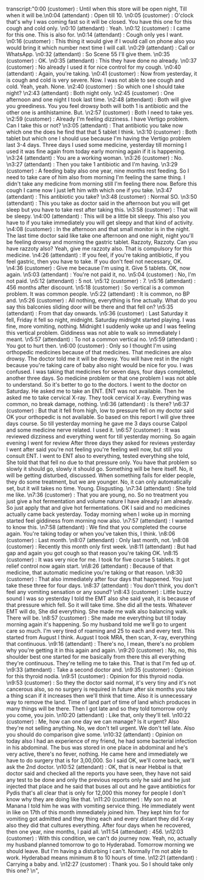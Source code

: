 transcript:"0:00 (customer) : Until when this store will be open night, Till when it will be.\n0:04 (attendant) : Open till 10.  \n0:05 (customer) : O'clock that's why I was coming fast so it will be closed. You have this one for this cough and cold only.  \n0:10 (attendant) : Yeah.  \n0:12 (customer) : I came for this one. This is also for.  \n0:14 (attendant) : Cough only yes I want.  \n0:16 (customer) : This thing it would give if I would call on phone also you would bring it which number next time I will call.  \n0:29 (attendant) : Call or WhatsApp.  \n0:32 (attendant) : So Scene 55 I'll give them.  \n0:35 (customer) : OK.  \n0:35 (attendant) : This they have done no already.  \n0:37 (customer) : No already I used it for nice control for my cough.  \n0:40 (attendant) : Again, you're taking.  \n0:41 (customer) : Now from yesterday, it is cough and cold is very severe. Now. I was not able to see cough and cold. Yeah, yeah. None.  \n2:40 (customer) : So which one I should take night?  \n2:43 (attendant) : Both night only.  \n2:45 (customer) : One afternoon and one night I took last time.  \n2:48 (attendant) : Both will give you greediness. You you feel drowsy both will both 1 is antibiotic and the other one is antihistamine. But.  \n2:57 (customer) : Both I need to take yes.  \n2:59 (customer) : Already I'm feeling dizziness. I have Vertigo problem. Can I take this or not?  \n3:05 (attendant) : That antibiotic you take now which one the does he find that that 5 tablet I think.  \n3:10 (customer) : Both tablet but which one I should use because I'm having the Vertigo problem last 3-4 days. Three days I used some medicine, yesterday till morning I used it was fine again from today early morning again if it is happening.  \n3:24 (attendant) : You are a working woman.  \n3:26 (customer) : No.  \n3:27 (attendant) : Then you take 1 antibiotic and I'm having.  \n3:29 (customer) : A feeding baby also one year, nine months rest feeding. So I need to take care of him also from morning I'm feeling the same thing. I didn't take any medicine from morning still I'm feeling there now. Before this cough I came now I just left him with which one if you take.  \n3:47 (attendant) : This antibiotic you take?  \n3:48 (customer) : Normal SO.  \n3:50 (attendant) : This you take as doctor said in the afternoon but you will get sleep but you have to take rest after taking this.  \n3:58 (customer) : That will be sleepy.  \n4:00 (attendant) : This will be a little bit sleepy. This also you have to if you take immediately you will get sleepy and that kind of activity.  \n4:08 (customer) : In the afternoon and that small monitor is in the night. The last time doctor said like take one afternoon and one night, night you'll be feeling drowsy and morning the gastric tablet. Razzoty, Razzoty. Can you have razzoty also? Yeah, give me razzoty also. That is compulsory for this medicine.  \n4:26 (attendant) : If you feel, if you're taking antibiotic, if you feel gastric, then you have to take. If you don't feel not necessary, OK.  \n4:36 (customer) : Give me because I'm using it. Give 5 tablets. OK, now again.  \n5:03 (attendant) : You're not paid it, no.  \n5:04 (customer) : No, I'm not paid.  \n5:12 (attendant) : 5 not.  \n5:12 (customer) : 7.  \n5:16 (attendant) : 456 months after discount.  \n5:18 (customer) : So vertical is a common problem. It was common people.  \n5:22 (attendant) : It is common, no BP and.  \n5:26 (customer) : All nothing, everything is fine actually. What do you say this balconies sliding door will be there and that fell on?  \n5:35 (attendant) : From that day onwards.  \n5:36 (customer) : Last Saturday it fell, Friday it fell so night, midnight. Saturday midnight started playing. I was fine, more vomiting, nothing. Midnight I suddenly woke up and I was feeling this vertical problem. Giddiness was not able to walk so immediately I meant.  \n5:57 (attendant) : To not a common vertical no.  \n5:59 (attendant) : You got to hurt then.  \n6:00 (customer) : Only so I thought I'm using orthopedic medicines because of that medicines. That medicines are also drowsy. The doctor told me it will be drowsy. You will have rest in the night because you're taking care of baby also night would be nice for you. I was confused. I was taking that medicines for seven days, four days completed, another three days. So medicine problem or that one problem I was not able to understand. So it's better to go to the doctors. I went to the doctor on Saturday. He asked me to take an ENT. ENT was not available. Then he asked me to take cervical X-ray. They took cervical X-ray. Everything was common, no break damage, nothing.  \n6:36 (attendant) : Is there?  \n6:37 (customer) : But that it fell from high, low to pressure fell on my doctor said OK your orthopedic is not available. So based on this report I will give three days course. So till yesterday morning he gave me 3 days course Calpol and some medicine nerve related. I used it.  \n6:57 (customer) : It was reviewed dizziness and everything went for till yesterday morning. So again evening I went for review After three days they asked for reviews yesterday I went after said you're not feeling you're feeling well now, but still you consult ENT. I went to ENT also to everything, tested everything she told, She told that that fell no due to that pressure only. You have that problem so slowly it should go, slowly it should go. Something will be here itself. No, it will be getting disturbed, discussed. When something fails for elder people, they do some treatment, but we are younger. No, it can only automatically set, but it will takes no time. Young. Disgusting.  \n7:34 (attendant) : She told me like.  \n7:36 (customer) : That you are young, no. So no treatment you just give a hot fermentation and volume nature I have already I am already. So just apply that and give hot fermentations. OK I said and no medicines actually came back yesterday. Today morning when I woke up in morning started feel giddiness from morning now also.  \n7:57 (attendant) : I wanted to know this.  \n7:58 (attendant) : We find that you completed the course again. You're taking today or when you've taken this, I think.  \n8:06 (customer) : Last month.  \n8:07 (attendant) : Only last month, not.  \n8:08 (customer) : Recently this month only first week.  \n8:11 (attendant) : But had gap and again you got cough so that reason you're taking OK.  \n8:15 (customer) : It was very nice for me. I took for five course 5 tablets. It got relief control now again start.  \n\8:26 (attendant) : Because of that medicine, that automatic medicine you're taking or that reason.  \n8:30 (customer) : That also immediately after four days that happened. You just take these three for four days.  \n8:37 (attendant) : You don't think, you don't feel any vomiting sensation or any sound?  \n8:43 (customer) : Little buzzy sound I was so yesterday I told the EMT also she said yeah, it is because of that pressure which fell. So it will take time. She did all the tests. Whatever EMT will do, She did everything. She made me walk also balancing walk. There will be.  \n8:57 (customer) : She made me everything but till today morning again it's happening. So my husband told me we'll go to urgent care so much. I'm very tired of roaming and 25 to each and every test. This started from August I think. August I took MRA, then scan, X-ray, everything that continuous.  \n9:16 (attendant) : There's no, I mean, there's no problem why you're getting it in this again and again.  \n9:20 (customer) : No, no, this shoulder best one started for me basically from there this all everything they're continuous. They're telling me to take this. That is that I'm fed up of.  \n9:33 (attendant) : Take a second doctor and.  \n9:35 (customer) : Opinion for this thyroid nodia.  \n9:51 (customer) : Opinion for this thyroid nodia.  \n9:53 (customer) : So they the doctor said normal, it's very tiny and it's not cancerous also, so no surgery is required in future after six months you take a thing scan if it increases then we'll think that time. Also it is unnecessary way to remove the land. Time of land part of time of land which produces in many things will be there. Then I got late and so they told tomorrow only you come, you join.  \n10:20 (attendant) : Like that, only they'll tell.  \n10:22 (customer) : Me, how can one day we can manage? Is it urgent? Also they're not selling anything. No, we don't tell urgent. We don't tell late. Also you should do comparison give some.  \n10:32 (attendant) : Opinion on today also I had an experience of my friend, he had some bacterial infection in his abdominal. The bus was stored in one place in abdominal and he's very active, there's no fever, nothing. He came here and immediately we have to do surgery that is for 3,00,000. So I said OK, we'll come back, we'll ask the 2nd doctor.  \n10:52 (attendant) : OK, that is near Hebbal is that doctor said and checked all the reports you have seen, they have not said any test to be done and only the previous reports only he said and he just injected that place and he said that buses all out and he gave antibiotics for Pydis that's all clear that is only for 12,000 this money for people I don't know why they are doing like that.  \n11:20 (customer) : My son no at Manana I told him he was with vomiting service thing. He immediately went in like on 17th of this month immediately joined him. They kept him for for vomiting got admitted and they thing each and every distant they did X-ray also they did that cultures everything. After four days when he recovered, then one year, nine months, I paid all.  \n11:54 (attendant) : 456.  \n12:03 (customer) : With this condition, we can't do journey now. Yeah, no, actually my husband planned tomorrow to go to Hyderabad. Tomorrow morning we should leave. But I'm having a disturbing I can't. Normally I'm not able to work. Hyderabad means minimum 8 to 10 hours of time.  \n12:21 (attendant) : Carrying a baby and.  \n12:27 (customer) : Thank you. So I should take only this one?  \n",
